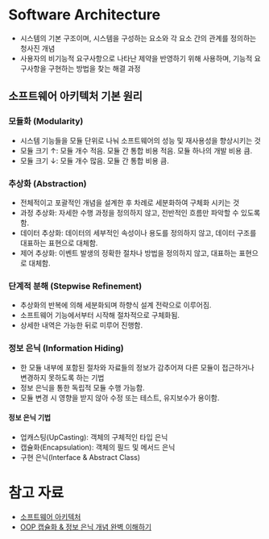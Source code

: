 # Software Architecture

- 시스템의 기본 구조이며, 시스템을 구성하는 요소와 각 요소 간의 관계를 정의하는 청사진 개념
- 사용자의 비기능적 요구사항으로 나타난 제약을 반영하기 위해 사용하며, 기능적 요구사항을 구현하는 방법을 찾는 해결 과정

## 소프트웨어 아키텍처 기본 원리

### 모듈화 (Modularity)

- 시스템 기능들을 모듈 단위로 나눠 소프트웨어의 성능 및 재사용성을 향상시키는 것
- 모듈 크기 ↑: 모듈 개수 적음. 모듈 간 통합 비용 적음. 모듈 하나의 개발 비용 큼.
- 모듈 크기 ↓: 모듈 개수 많음. 모듈 간 통합 비용 큼.

### 추상화 (Abstraction)

- 전체적이고 포괄적인 개념을 설계한 후 차례로 세분화하여 구체화 시키는 것
- 과정 추상화: 자세한 수행 과정을 정의하지 않고, 전반적인 흐름만 파악할 수 있도록 함.
- 데이터 추상화: 데이터의 세부적인 속성이나 용도를 정의하지 않고, 데이터 구조를 대표하는 표현으로 대체함.
- 제어 추상화: 이벤트 발생의 정확한 절차나 방법을 정의하지 않고, 대표하는 표현으로 대체함.

### 단계적 분해 (Stepwise Refinement)

- 추상화의 반복에 의해 세분화되며 하향식 설계 전략으로 이루어짐.
- 소프트웨어 기능에서부터 시작해 절차적으로 구체화됨.
- 상세한 내역은 가능한 뒤로 미루어 진행함.

### 정보 은닉 (Information Hiding)

- 한 모듈 내부에 포함된 절차와 자료들의 정보가 감추어져 다른 모듈이 접근하거나 변경하지 못하도록 하는 기법
- 정보 은닉을 통한 독립적 모듈 수행 가능함.
- 모듈 변경 시 영향을 받지 않아 수정 또는 테스트, 유지보수가 용이함.

#### 정보 은닉 기법

- 업캐스팅(UpCasting): 객체의 구체적인 타입 은닉
- 캡슐화(Encapsulation): 객체의 필드 및 메서드 은닉
- 구현 은닉(Interface & Abstract Class)

# 참고 자료

- [소프트웨어 아키텍처](https://m.blog.naver.com/wook2124/222103002964)
- [OOP 캡슐화 & 정보 은닉 개념 완벽 이해하기](https://inpa.tistory.com/entry/OOP-%EC%BA%A1%EC%8A%90%ED%99%94Encapsulation-%EC%A0%95%EB%B3%B4-%EC%9D%80%EB%8B%89%EC%9D%98-%EC%99%84%EB%B2%BD-%EC%9D%B4%ED%95%B4)
